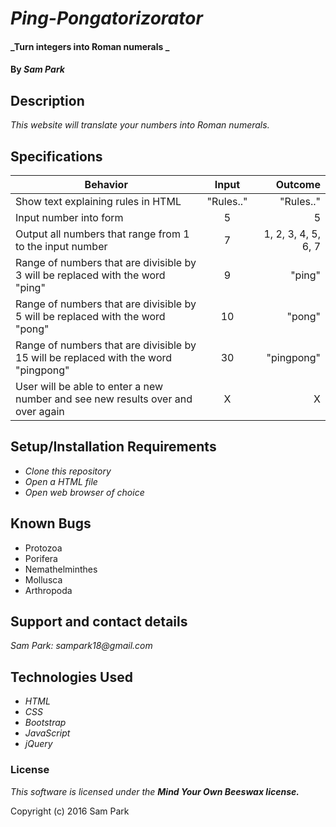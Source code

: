 # _Ping-Pongatorizorator_

#### _Turn integers into Roman numerals _

#### By _**Sam Park**_

## Description

_This website will translate your numbers into Roman numerals._

## Specifications
| Behavior        | Input           | Outcome  |
| ------------- |:-------------:| -----:|
| Show text explaining rules in HTML |"Rules.."| "Rules.."|
| Input number into form |5| 5|
| Output all numbers that range from 1 to the input number |7| 1, 2, 3, 4, 5, 6, 7|
|  Range of numbers that are divisible by 3 will be replaced with the word "ping"    | 9 | "ping" |
| Range of numbers that are divisible by 5 will be replaced with the word "pong" |  10 | "pong"
| Range of numbers that are divisible by 15 will be replaced with the word "pingpong" |       30 |    "pingpong" |
| User will be able to enter a new number and see new results over and over again |X| X|


## Setup/Installation Requirements

* _Clone this repository_
* _Open a HTML file_
* _Open web browser of choice_

## Known Bugs
* Protozoa
* Porifera
* Nemathelminthes
* Mollusca
* Arthropoda


## Support and contact details

_Sam Park: sampark18@gmail.com_

## Technologies Used

* _HTML_
* _CSS_
* _Bootstrap_
* _JavaScript_
* _jQuery_

### License

*This software is licensed under the **_Mind Your Own Beeswax license._***

Copyright (c) 2016 Sam Park
